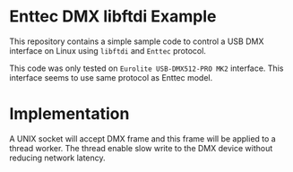 # Enttec DMX libftdi Example

This repository contains a simple sample code to control a USB DMX interface
on Linux using `libftdi` and `Enttec` protocol.

This code was only tested on `Eurolite USB-DMX512-PRO MK2` interface. This interface
seems to use same protocol as Enttec model.

# Implementation

A UNIX socket will accept DMX frame and this frame will be applied to a thread worker.
The thread enable slow write to the DMX device without reducing network latency.
